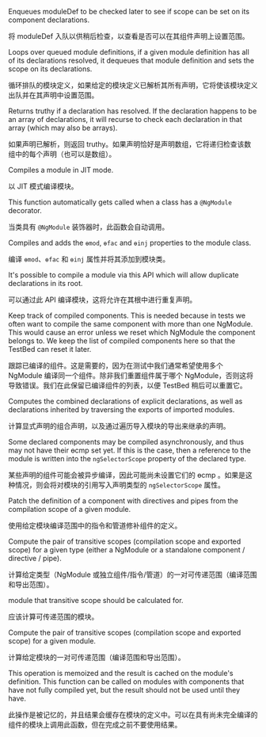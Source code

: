 Enqueues moduleDef to be checked later to see if scope can be set on its
component declarations.

将 moduleDef 入队以供稍后检查，以查看是否可以在其组件声明上设置范围。

Loops over queued module definitions, if a given module definition has all of its
declarations resolved, it dequeues that module definition and sets the scope on
its declarations.

循环排队的模块定义，如果给定的模块定义已解析其所有声明，它将使该模块定义出队并在其声明中设置范围。

Returns truthy if a declaration has resolved. If the declaration happens to be
an array of declarations, it will recurse to check each declaration in that array
\(which may also be arrays\).

如果声明已解析，则返回
truthy。如果声明恰好是声明数组，它将递归检查该数组中的每个声明（也可以是数组）。

Compiles a module in JIT mode.

以 JIT 模式编译模块。

This function automatically gets called when a class has a `@NgModule` decorator.

当类具有 `@NgModule` 装饰器时，此函数会自动调用。

Compiles and adds the `ɵmod`, `ɵfac` and `ɵinj` properties to the module class.

编译 `ɵmod`、`ɵfac` 和 `ɵinj` 属性并将其添加到模块类。

It's possible to compile a module via this API which will allow duplicate declarations in its
root.

可以通过此 API 编译模块，这将允许在其根中进行重复声明。

Keep track of compiled components. This is needed because in tests we often want to compile the
same component with more than one NgModule. This would cause an error unless we reset which
NgModule the component belongs to. We keep the list of compiled components here so that the
TestBed can reset it later.

跟踪已编译的组件。这是需要的，因为在测试中我们通常希望使用多个 NgModule
编译同一个组件。除非我们重置组件属于哪个
NgModule，否则这将导致错误。我们在此保留已编译组件的列表，以便 TestBed 稍后可以重置它。

Computes the combined declarations of explicit declarations, as well as declarations inherited by
traversing the exports of imported modules.

计算显式声明的组合声明，以及通过遍历导入模块的导出来继承的声明。

Some declared components may be compiled asynchronously, and thus may not have their
ɵcmp set yet. If this is the case, then a reference to the module is written into
the `ngSelectorScope` property of the declared type.

某些声明的组件可能会被异步编译，因此可能尚未设置它们的 ɵcmp
。如果是这种情况，则会将对模块的引用写入声明类型的 `ngSelectorScope` 属性。

Patch the definition of a component with directives and pipes from the compilation scope of
a given module.

使用给定模块编译范围中的指令和管道修补组件的定义。

Compute the pair of transitive scopes \(compilation scope and exported scope\) for a given type
\(either a NgModule or a standalone component / directive / pipe\).

计算给定类型（NgModule 或独立组件/指令/管道）的一对可传递范围（编译范围和导出范围）。

module that transitive scope should be calculated for.

应该计算可传递范围的模块。

Compute the pair of transitive scopes \(compilation scope and exported scope\) for a given module.

计算给定模块的一对可传递范围（编译范围和导出范围）。

This operation is memoized and the result is cached on the module's definition. This function can
be called on modules with components that have not fully compiled yet, but the result should not
be used until they have.

此操作是被记忆的，并且结果会缓存在模块的定义中。可以在具有尚未完全编译的组件的模块上调用此函数，但在完成之前不要使用结果。